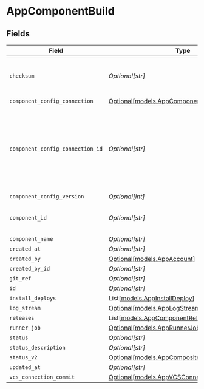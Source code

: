 # AppComponentBuild


## Fields

| Field                                                                                                         | Type                                                                                                          | Required                                                                                                      | Description                                                                                                   |
| ------------------------------------------------------------------------------------------------------------- | ------------------------------------------------------------------------------------------------------------- | ------------------------------------------------------------------------------------------------------------- | ------------------------------------------------------------------------------------------------------------- |
| `checksum`                                                                                                    | *Optional[str]*                                                                                               | :heavy_minus_sign:                                                                                            | checksum of our intermediate component config                                                                 |
| `component_config_connection`                                                                                 | [Optional[models.AppComponentConfigConnection]](../models/appcomponentconfigconnection.md)                    | :heavy_minus_sign:                                                                                            | N/A                                                                                                           |
| `component_config_connection_id`                                                                              | *Optional[str]*                                                                                               | :heavy_minus_sign:                                                                                            | DEPRECATED: will retain the field to connect against the last component config connection that set this build |
| `component_config_version`                                                                                    | *Optional[int]*                                                                                               | :heavy_minus_sign:                                                                                            | N/A                                                                                                           |
| `component_id`                                                                                                | *Optional[str]*                                                                                               | :heavy_minus_sign:                                                                                            | Read-only fields set on the object to de-nest data                                                            |
| `component_name`                                                                                              | *Optional[str]*                                                                                               | :heavy_minus_sign:                                                                                            | N/A                                                                                                           |
| `created_at`                                                                                                  | *Optional[str]*                                                                                               | :heavy_minus_sign:                                                                                            | N/A                                                                                                           |
| `created_by`                                                                                                  | [Optional[models.AppAccount]](../models/appaccount.md)                                                        | :heavy_minus_sign:                                                                                            | N/A                                                                                                           |
| `created_by_id`                                                                                               | *Optional[str]*                                                                                               | :heavy_minus_sign:                                                                                            | N/A                                                                                                           |
| `git_ref`                                                                                                     | *Optional[str]*                                                                                               | :heavy_minus_sign:                                                                                            | N/A                                                                                                           |
| `id`                                                                                                          | *Optional[str]*                                                                                               | :heavy_minus_sign:                                                                                            | N/A                                                                                                           |
| `install_deploys`                                                                                             | List[[models.AppInstallDeploy](../models/appinstalldeploy.md)]                                                | :heavy_minus_sign:                                                                                            | N/A                                                                                                           |
| `log_stream`                                                                                                  | [Optional[models.AppLogStream]](../models/applogstream.md)                                                    | :heavy_minus_sign:                                                                                            | N/A                                                                                                           |
| `releases`                                                                                                    | List[[models.AppComponentRelease](../models/appcomponentrelease.md)]                                          | :heavy_minus_sign:                                                                                            | N/A                                                                                                           |
| `runner_job`                                                                                                  | [Optional[models.AppRunnerJob]](../models/apprunnerjob.md)                                                    | :heavy_minus_sign:                                                                                            | runner details                                                                                                |
| `status`                                                                                                      | *Optional[str]*                                                                                               | :heavy_minus_sign:                                                                                            | N/A                                                                                                           |
| `status_description`                                                                                          | *Optional[str]*                                                                                               | :heavy_minus_sign:                                                                                            | N/A                                                                                                           |
| `status_v2`                                                                                                   | [Optional[models.AppCompositeStatus]](../models/appcompositestatus.md)                                        | :heavy_minus_sign:                                                                                            | N/A                                                                                                           |
| `updated_at`                                                                                                  | *Optional[str]*                                                                                               | :heavy_minus_sign:                                                                                            | N/A                                                                                                           |
| `vcs_connection_commit`                                                                                       | [Optional[models.AppVCSConnectionCommit]](../models/appvcsconnectioncommit.md)                                | :heavy_minus_sign:                                                                                            | N/A                                                                                                           |